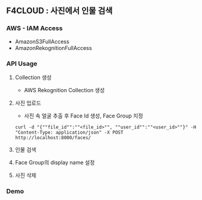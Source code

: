 ## F4CLOUD : 사진에서 인물 검색

### AWS - IAM Access
   -  AmazonS3FullAccess
   -  AmazonRekognitionFullAccess

###  API Usage
1. Collection 생성
      * AWS Rekognition Collection 생성
2. 사진 업로드
      * 사진 속 얼굴 추출 후 Face Id 생성, Face Group 지정
      ```
      curl -d "{""file_id"":""<file_id>"", ""user_id"":""<user_id>""}" -H "Content-Type: application/json" -X POST http://localhost:8000/faces/      
      ```
3. 인물 검색
4. Face Group의 display name 설정
      
5. 사진 삭제
         
### Demo